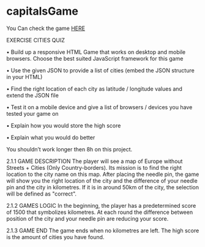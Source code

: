 # capitalsGame

You Can check the game <a href="http://capitals.decimart.com">HERE</a>

EXERCISE CITIES QUIZ

• Build up a responsive HTML Game that works on desktop and mobile browsers. Choose the best suited JavaScript framework for this game

• Use the given JSON to provide a list of cities (embed the JSON structure in your HTML)

• Find the right location of each city as latitude / longitude values and extend the JSON file

• Test it on a mobile device and give a list of browsers / devices you have tested your game on

• Explain how you would store the high score

• Explain what you would do better

You shouldn’t work longer then 8h on this project.

2.1.1 GAME DESCRIPTION
The player will see a map of Europe without Streets + Cities (Only Country-borders). Its mission is to find the right location to the city name on this map. After placing the needle pin, the game will show you the right location of the city and the difference of your needle pin and the city in kilometres. If it is in around 50km of the city, the selection will be defined as "correct".

2.1.2 GAMES LOGIC
In the beginning, the player has a predetermined score of 1500 that symbolizes kilometres. At each round the difference between position of the city and your needle pin are reducing your score.

2.1.3 GAME END
The game ends when no kilometres are left. The high score is the amount of cities you have found.
